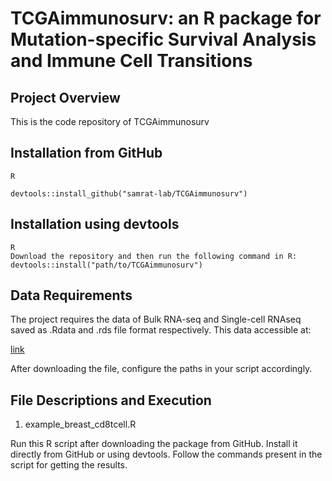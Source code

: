 # TCGAimmunosurv: an R package for Mutation-specific Survival Analysis and Immune Cell Transitions

## Project Overview

This is the code repository of TCGAimmunosurv

## Installation from GitHub

```
R

devtools::install_github("samrat-lab/TCGAimmunosurv")

```
## Installation using devtools
```
R
Download the repository and then run the following command in R:
devtools::install("path/to/TCGAimmunosurv")

```
## Data Requirements
The project requires the data of Bulk RNA-seq and Single-cell RNAseq saved as .Rdata and .rds file format respectively. This data accessible at:

[link](https://zenodo.org/records/14575108)

After downloading the file, configure the paths in your script accordingly.

## File Descriptions and Execution

1. example_breast_cd8tcell.R

Run this R script after downloading the package from GitHub. Install it directly from GitHub or using devtools. Follow the commands present in the script for getting the results. 
